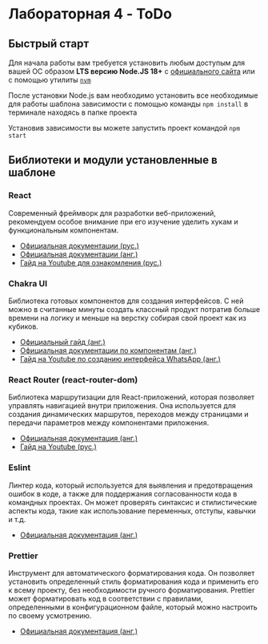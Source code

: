 # Лабораторная 4 - ToDo

## Быстрый старт

Для начала работы вам требуется установить любым доступым для вашей ОС образом **LTS версию Node.JS 18+** с [официального сайта](https://nodejs.org/ru) или с помощью утилиты [`nvm`](https://github.com/nvm-sh/nvm)

После установки Node.js вам необходимо установить все необходимые для работы шаблона зависимости с помощью команды `npm install` в терминале находясь в папке проекта

Установив зависимости вы можете запустить проект командой `npm start`

## Библиотеки и модули установленные в шаблоне

### React

Современный фреймворк для разработки веб-приложений, рекомендуем особое внимание при его изучение уделить хукам и функциональным компонентам.

-   [Официальная документации (рус.)](https://ru.legacy.reactjs.org/docs/getting-started.html)
-   [Официальная документации (анг.)](https://react.dev/learn)
-   [Гайд на Youtube для ознакомления (рус.)](https://youtu.be/OJ16BaPC6VI)

### Chakra UI

Библиотека готовых компонентов для создания интерфейсов. С ней можно в считанные минуты создать классный продукт потратив больше времени на логику и меньше на верстку собирая свой проект как из кубиков.

-   [Официальный гайд (анг.)](https://chakra-ui.com/getting-started)
-   [Официальная документации по компонентам (анг.)](https://chakra-ui.com/docs/components)
-   [Гайд на Youtube по созданию интерфейса WhatsApp (анг.)](https://www.youtube.com/watch?v=lKLH6uMYGVk)

### React Router (react-router-dom)

Библиотека маршрутизации для React-приложений, которая позволяет управлять навигацией внутри приложения. Она используется для создания динамических маршрутов, переходов между страницами и передачи параметров между компонентами приложения.

-   [Официальная документация (анг.)](https://reactrouter.com/en/main)
-   [Гайд на Youtube (рус.)](https://youtu.be/0auS9DNTmzE)

### Eslint

Линтер кода, который используется для выявления и предотвращения ошибок в коде, а также для поддержания согласованности кода в командных проектах. Он может проверять синтаксис и стилистические аспекты кода, такие как использование переменных, отступы, кавычки и т.д.

-   [Официальная документация (анг.)](https://eslint.org/docs/latest/use/getting-started)

### Prettier

Инструмент для автоматического форматирования кода. Он позволяет установить определенный стиль форматирования кода и применить его к всему проекту, без необходимости ручного форматирования. Prettier может форматировать код в соответствии с правилами, определенными в конфигурационном файле, который можно настроить по своему усмотрению.

-   [Официальная документация (анг.)](https://prettier.io/docs/en/install.html)
